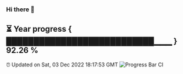 ### Hi there 👋
⏳ Year progress { ███████████████████████████▁▁▁ } 92.26 %
---
⏰ Updated on Sat, 03 Dec 2022 18:17:53 GMT
![Progress Bar CI](https://github.com/liununu/liununu/workflows/Progress%20Bar%20CI/badge.svg)
